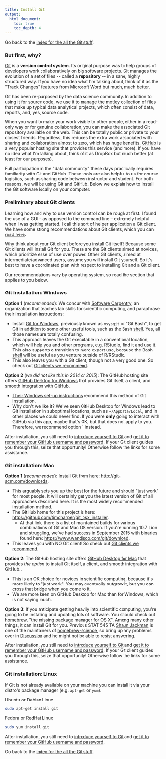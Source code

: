 ```yaml
---
title: Install Git
output:
  html_document:
    toc: true
    toc_depth: 4
---
```


Go back to the [index for the all the Git stuff](git00_index.html).

### But first, why?

[Git](http://git-scm.com) is a __version control system__. Its original purpose was to help groups of developers work collaboratively on big software projects. Git manages the evolution of a set of files -- called a __repository__ -- in a sane, highly structured way. If you have no idea what I'm talking about, think of it as the "Track Changes" features from Microsoft Word but much, much better.

Git has been re-purposed by the data science community. In addition to using it for source code, we use it to manage the motley collection of files that make up typical data analytical projects, which often consist of data, reports, and, yes, source code.

When you want to make your work visible to other people, either in a read-only way or for genuine collaboration, you can make the associated Git repository available on the web. This can be totally public or private to your closest friends. Regardless, this reduces the extra work associated with sharing and collaboration almost to zero, which has huge benefits. [GitHub](https://github.com) is a very popular hosting site that provides this service (and more). If you have no idea what I'm talking about, think of it as DropBox but much better (at least for our purposes).

Full participation in the "data community" these days practically requires familiarity with Git and GitHub. These tools are also helpful to us for course logistics, such as sharing code between instructor and student. For both reasons, we will be using Git and GitHub. Below we explain how to install the Git software locally on your computer.

### Preliminary about Git clients

Learning how and why to use version control can be rough at first. I found the use of a GUI – as opposed to the command line – extremely helpful when I was getting started. I call this sort of helper application a Git client. We have some strong recommendations about Git clients, which you can [read here](git02_git-clients.html).

Why think about your Git client before you install Git itself? Because some Git clients will install Git for you. These are the Git clients aimed at novices, which prioritize ease of use over power. Other Git clients, aimed at intermediate/advanced users, assume you will install Git yourself. So it's best to have a coordinated plan with respect to installing Git and a Git client.

Our recommendations vary by operating system, so read the section that applies to you below.

### Git installation: Windows

**Option 1** (*recommended*): We concur with [Software Carpentry](http://software-carpentry.org), an organization that teaches lab skills for scientific computing, and paraphrase their installation instructions:

  * Install [Git for Windows](https://git-for-windows.github.io/), previously known as `msysgit` or "Git Bash", to get Git in addition to some other useful tools, such as the Bash [shell](git09_shell.html). Yes, all those names are totally confusing.
  * This approach leaves the Git executable in a conventional location, which will help you and other programs, e.g. RStudio, find it and use it. This also supports a transition to more expert use, because the Bash [shell](git09_shell.html) will be useful as you venture outside of R/RStudio.
  * This also leaves you with a Git client, though not a very good one. So check out [Git clients we recommend](git02_git-clients.html).
  
**Option 2** (*we did not like this in 2014 or 2015*): The GitHub hosting site offers [GitHub Desktop for Windows](https://desktop.github.com/) that provides Git itself, a client, and smooth integration with GitHub.

  * [Their Windows set-up instructions](https://help.github.com/articles/set-up-git#platform-windows) recommend this method of Git installation.
  * Why don't we like it? We've seen GitHub Desktop for Windows lead to Git installation in suboptimal locations, such as `~/AppData/Local`, and in other places we could never find. If you were __only__ going to interact with GitHub via this app, maybe that's OK, but that does not apply to you. Therefore, we recommend option 1 instead.
  
After installation, you still need to [introduce yourself to Git](git04_introduce-self-to-git.html) and [get it to remember your GitHub username and password](git06_credential-caching.html). If your Git client guides you through this, seize that opportunity! Otherwise follow the links for some assistance.

### Git installation: Mac

**Option 1** (*recommended*): Install Git from here: <http://git-scm.com/downloads>.

  * This arguably sets you up the best for the future and should "just work" for most people. It will certainly get you the latest version of Git of all approaches described here. It is the most widely recommended installation method.
  * The GitHub home for this project is here: <https://github.com/timcharper/git_osx_installer>.
    - At that link, there is a list of maintained builds for various combinations of Git and Mac OS version. If you're running 10.7 Lion and struggling, we've had success in September 2015 with binaries found here: <https://www.wandisco.com/git/download>. 
  * This leaves you with NO Git client! So check out [Git clients we recommend](git02_git-clients.html).

**Option 2**: The GitHub hosting site offers [GitHub Desktop for Mac](https://desktop.github.com/) that provides *the option* to install Git itself, a client, and smooth integration with GitHub..

  * This is an OK choice for novices in scientific computing, because it's more likely to "just work". You may eventually outgrow it, but you can cross that bridge when you come to it.
  * We are more keen on GitHub Desktop for Mac than for Windows, which is not saying much.

**Option 3**: If you anticipate getting heavily into scientific computing, you're going to be installing and updating lots of software. You should check out [homebrew](http://brew.sh), "the missing package manager for OS X". Among many other things, it can install Git for you. Previous STAT 545 TA [Shaun Jackman](https://github.com/sjackman) is one of the maintainers of [homebrew-science](http://brew.sh/homebrew-science/), so bring up any problems over in [Discussion](https://github.com/STAT545-UBC/Discussion/issues) and he might not be able to resist answering.

After installation, you still need to [introduce yourself to Git](git04_introduce-self-to-git.html) and [get it to remember your GitHub username and password](git06_credential-caching.html). If your Git client guides you through this, seize that opportunity! Otherwise follow the links for some assistance.

### Git installation: Linux

If Git is not already available on your machine you can install it via your distro's package manager (e.g. `apt-get` or `yum`).

Ubuntu or Debian Linux

```sh
sudo apt-get install git
```

Fedora or RedHat Linux

```sh
sudo yum install git
```

After installation, you still need to [introduce yourself to Git](git04_introduce-self-to-git.html) and [get it to remember your GitHub username and password](git06_credential-caching.html).

Go back to the [index for the all the Git stuff](git00_index.html).

